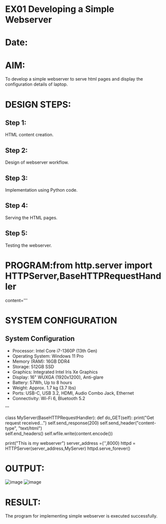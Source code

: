 # EX01 Developing a Simple Webserver

# Date:
# AIM:
To develop a simple webserver to serve html pages and display the configuration details of laptop.

# DESIGN STEPS:
## Step 1:
HTML content creation.

## Step 2:
Design of webserver workflow.

## Step 3:
Implementation using Python code.

## Step 4:
Serving the HTML pages.

## Step 5:
Testing the webserver.

# PROGRAM:from http.server import HTTPServer,BaseHTTPRequestHandler

content='''
<html lang="en">
<head>
    <title>System Configuration</title>
</head>
<body>
    <div class="container">
        <h1>SYSTEM CONFIGURATION</h1>
        <div class="specifications">
            <h2>System Configuration</h2>
            <ul>
                <li><span>Processor:</span> Intel Core i7-1360P (13th Gen)</li>
                <li><span>Operating System:</span> Windows 11 Pro</li>
                <li><span>Memory (RAM):</span> 16GB DDR4</li>
                <li><span>Storage:</span> 512GB SSD</li>
                <li><span>Graphics:</span> Integrated Intel Iris Xe Graphics</li>
                <li><span>Display:</span> 16" WUXGA (1920x1200), Anti-glare</li>
                <li><span>Battery:</span> 57Wh, Up to 8 hours</li>
                <li><span>Weight:</span> Approx. 1.7 kg (3.7 lbs)</li>
                <li><span>Ports:</span> USB-C, USB 3.2, HDMI, Audio Combo Jack, Ethernet</li>
                <li><span>Connectivity:</span> Wi-Fi 6, Bluetooth 5.2</li>
            </ul>
        </div>
    </div>
</body>
</html>
'''

class MyServer(BaseHTTPRequestHandler):
    def do_GET(self):
        print("Get request received...")
        self.send_response(200) 
        self.send_header("content-type", "text/html")       
        self.end_headers()
        self.wfile.write(content.encode())

print("This is my webserver") 
server_address =('',8000)
httpd = HTTPServer(server_address,MyServer)
httpd.serve_forever()
# OUTPUT:
![image](https://github.com/user-attachments/assets/8ece7dcd-1215-4bb3-8483-fe0f09c5fadf)
![image](https://github.com/user-attachments/assets/ecdbbf21-7d86-449e-b093-3f84d3089d92)

# RESULT:
The program for implementing simple webserver is executed successfully.
